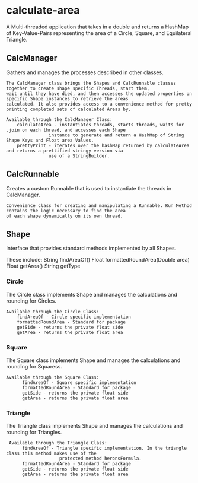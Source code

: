 # calculate-area

A Multi-threaded application that takes in a double and returns a HashMap of Key-Value-Pairs representing the area of a 
Circle, Square, and Equilateral Triangle. 

## CalcManager 

Gathers and manages the processes described in other classes. 


    The CalcManager class brings the Shapes and CalcRunnable classes together to create shape specific Threads, start them,
    wait until they have died, and then accesses the updated properties on specific Shape instances to retrieve the areas
    calculated. It also provides access to a convenience method for pretty printing completed sets of calculated Areas by.
 
    Available through the CalcManager Class:
        calculateArea - instantiates threads, starts threads, waits for .join on each thread, and accesses each Shape
                    instance to generate and return a HashMap of String Shape Keys and Float area Values.
        prettyPrint - iterates over the hashMap returned by calculateArea and returns a prettified stringy version via
                    use of a StringBuilder.



## CalcRunnable

Creates a custom Runnable that is used to instantiate the threads in CalcManager. 


    Convenience class for creating and manipulating a Runnable. Run Method contains the logic necessary to find the area
    of each shape dynamically on its own thread.
 

## Shape

Interface that provides standard methods implemented by all Shapes. 

These include: 
   String findAreaOf()
   Float formattedRoundArea(Double area)
   Float getArea()
   String getType

### Circle 

 The Circle class implements Shape and manages the calculations and rounding for Circles.
 
    Available through the Circle Class:
        findAreaOf - Circle specific implementation
        formattedRoundArea - Standard for package
        getSide - returns the private float side
        getArea - returns the private float area

### Square

 The Square class implements Shape and manages the calculations and rounding for Squaress.
 
    Available through the Square Class:
          findAreaOf - Square specific implementation
          formattedRoundArea - Standard for package
          getSide - returns the private float side
          getArea - returns the private float area

### Triangle

 The Triangle class implements Shape and manages the calculations and rounding for Triangles.
    
     Available through the Triangle Class:
          findAreaOf - Triangle specific implementation. In the triangle class this method makes use of the 
                        protected method heronsFormula. 
          formattedRoundArea - Standard for package
          getSide - returns the private float side
          getArea - returns the private float area